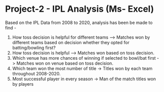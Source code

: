 # Project-2 - IPL Analysis (Ms- Excel)
Based on the IPL Data from 2008 to 2020, analysis has been be made to find -
  1. How toss decision is helpful for different teams –> Matches won by different teams based on decision whether they opted for       
     batting/bowling first?
  2. How toss decision is helpful –> Matches won based on toss decision.
  3. Which venue has more chances of winning if selected to bowl/bat first -> Matches won on venue based on toss decision.
  4. Which team won the most number of title -> Titles won by each team throughout 2008-2020.
  5. Most successful player in every season -> Man of the match titles won by players

